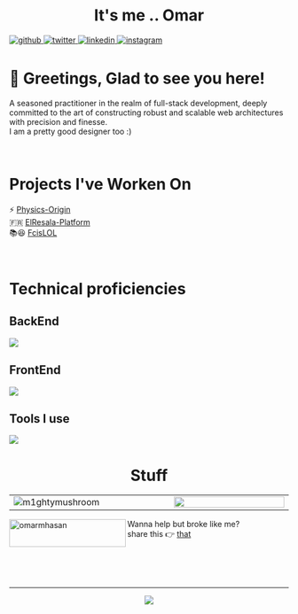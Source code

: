 <h1 align="center">It's me .. Omar</h1>
  

<a href="https://github.com/M1ghtyMushroom" target="_blank">
<img src=https://img.shields.io/badge/github-%2324292e.svg?&style=for-the-badge&logo=github&logoColor=white alt=github style="margin-bottom: 5px;" />
</a>
<a href="https://twitter.com/M1ghtyMushroom" target="_blank">
<img src=https://img.shields.io/badge/twitter-%2300acee.svg?&style=for-the-badge&logo=twitter&logoColor=white alt=twitter style="margin-bottom: 5px;" />
</a>
<a href="https://linkedin.com/in/omarmhasan" target="_blank">
<img src=https://img.shields.io/badge/linkedin-%231E77B5.svg?&style=for-the-badge&logo=linkedin&logoColor=white alt=linkedin style="margin-bottom: 5px;" />
</a>
<a href="https://instagram.com/omarandhisart" target="_blank">
<img src=https://img.shields.io/badge/instagram-%23000000.svg?&style=for-the-badge&logo=instagram&logoColor=white alt=instagram style="margin-bottom: 5px;" />
</a>  
  



# 👋 Greetings, Glad to see you here!  
A seasoned practitioner in the realm of full-stack development, deeply committed to the art of constructing robust and scalable web architectures with precision and finesse. <br/>
I am a pretty good designer too :)
  

<br/>  

  

# Projects I've Worken On
⚡ <a href="https://physics-origin.vercel.app">Physics-Origin</a><br/>
🇫🇷 <a href="https://elresala-platform.vercel.app">ElResala-Platform</a><br/>
📚😆 <a href="https://fcislol.vercel.app">FcisLOL</a>

<br/>  


# Technical proficiencies
## BackEnd
<img src="https://skillicons.dev/icons?i=js,ts,nodejs,nextjs,express,mongo,postgres,prisma,python,linux,php,laravel">

## FrontEnd
<img src="https://skillicons.dev/icons?i=js,ts,react,nextjs,html,css,tailwind" />

## Tools I use
<img src="https://skillicons.dev/icons?i=linux,git,docker,npm"/>



<br/>  

<h1 align="center">Stuff</h1>
<table align="center">
  <tr>
    <td width="500px">
      <img align="center" src="https://github-readme-streak-stats.herokuapp.com/?user=m1ghtymushroom&" alt="m1ghtymushroom" />
    </td>
    <td width="500px">
        <img src="https://github-readme-stats.vercel.app/api/top-langs/?username=M1ghtyMushroom&hide_border=true&layout=compact" align="center" style="width: 100%" />
    </td>
  </tr>
</table>

<a href="https://www.buymeacoffee.com/omarmhasan">
<img align="left" src="https://cdn.buymeacoffee.com/buttons/v2/default-yellow.png" height="50" width="210" alt="omarmhasan" />
</a>
Wanna help but broke like me?<br>
share this 👉 <a href="https://omarmhasan.bio.link/" target="_blank">that</a>

<br/>  
<br/>  
<br/>  
<br/>  
<br/>

----


<p align="center">
  <img src="https://media4.giphy.com/media/v1.Y2lkPTc5MGI3NjExaHFrYTdqc3cwemR3Y293eW4yc2o4aXVyazdpdzFnNmFxZnZ6aTl1ZyZlcD12MV9pbnRlcm5hbF9naWZfYnlfaWQmY3Q9Zw/bSEkPdQfsSHCMYn7fD/giphy.gif">
</p>
